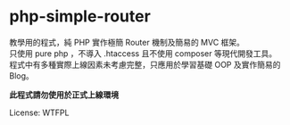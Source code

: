 # php-simple-router

教學用的程式，純 PHP 實作極簡 Router 機制及簡易的 MVC 框架。  
只使用 pure php ，不導入 .htaccess 且不使用 composer 等現代開發工具。  
程式中有多種實際上線因素未考慮完整，只應用於學習基礎 OOP 及實作簡易的 Blog。

**此程式請勿使用於正式上線環境**  

License: WTFPL